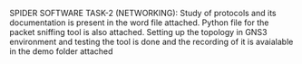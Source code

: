 SPIDER SOFTWARE TASK-2 (NETWORKING): 
Study of protocols and its documentation is present in the word file attached. Python file for the packet sniffing tool is also attached.
Setting up the topology in GNS3 environment and testing the tool is done and the recording of it is avaialable in the demo folder attached
